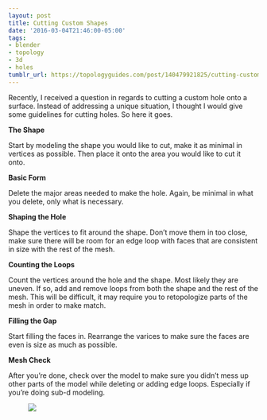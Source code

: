 ```yaml
---
layout: post
title: Cutting Custom Shapes
date: '2016-03-04T21:46:00-05:00'
tags:
- blender
- topology
- 3d
- holes
tumblr_url: https://topologyguides.com/post/140479921825/cutting-custom-shapes
---
```

Recently, I received a question in regards to cutting a custom hole onto a surface. Instead of addressing a unique situation, I thought I would give some guidelines for cutting holes. So here it goes.

**The Shape**

Start by modeling the shape you would like to cut, make it as minimal in vertices as possible. Then place it onto the area you would like to cut it onto.

**Basic Form**

Delete the major areas needed to make the hole. Again, be minimal in what you delete, only what is necessary.

**Shaping the Hole**

Shape the vertices to fit around the shape. Don’t move them in too close, make sure there will be room for an edge loop with faces that are consistent in size with the rest of the mesh.

**Counting the Loops**

Count the vertices around the hole and the shape. Most likely they are uneven. If so, add and remove loops from both the shape and the rest of the mesh. This will be difficult, it may require you to retopologize parts of the mesh in order to make match.

**Filling the Gap**

Start filling the faces in. Rearrange the varices to make sure the faces are even is size as much as possible.

**Mesh Check**

After you’re done, check over the model to make sure you didn’t mess up other parts of the model while deleting or adding edge loops. Especially if you’re doing sub-d modeling.

<figure class="tmblr-full" data-orig-height="414" data-orig-width="1985"><img src="https://66.media.tumblr.com/d3b3702f1d99fd607eff3239e342962c/tumblr_inline_o3jp014nHm1tydm58_540.png" data-orig-height="414" data-orig-width="1985"></figure>
